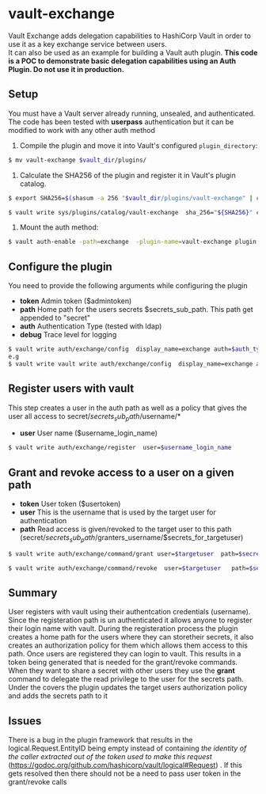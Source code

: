 # vault-exchange
Vault Exchange adds delegation capabilities to HashiCorp Vault in order to use it as a key exchange service between users.  
It can also be used as an example for building a Vault auth plugin.
**This code is a POC to demonstrate basic delegation capabilities using an Auth Plugin. Do not use it in production.**

## Setup

You must have a Vault server already running, unsealed, and authenticated. The code has been tested with **userpass** authentication but it can be modified to work with any other auth method

1. Compile the plugin and move it into Vault's configured `plugin_directory`:

  ```sh
  $ mv vault-exchange $vault_dir/plugins/
  ```

1. Calculate the SHA256 of the plugin and register it in Vault's plugin catalog.

  ```sh
  $ export SHA256=$(shasum -a 256 "$vault_dir/plugins/vault-exchange" | cut -d' ' -f1)

  $ vault write sys/plugins/catalog/vault-exchange  sha_256="${SHA256}" command="vault-exchange"
  ```

1. Mount the auth method:

  ```sh
  $ vault auth-enable -path=exchange  -plugin-name=vault-exchange plugin
  ```

## Configure the plugin 
You need to provide the following arguments while configuring the plugin
* **token** Admin token ($admintoken)
* **path** Home path for the users secrets $secrets_sub_path. This path get appended to "secret" 
* **auth** Authentication Type (tested with ldap)
* **debug** Trace level for logging 

```sh
$ vault write auth/exchange/config  display_name=exchange auth=$auth_type path=$secrets_sub_path token=$admintoken
e.g
$ vault write vault write auth/exchange/config  display_name=exchange auth=ldap path=cpe/keys token=$admintoken debug=1
```
## Register users with vault
This step creates a user in the auth path as well as a policy that gives the user all access to secret/$secrets_sub_path/$username/*
* **user** User name ($username_login_name)
```sh
$ vault write auth/exchange/register  user=$username_login_name
```

## Grant and revoke access to a user on a given path
* **token** User token ($usertoken)
* **user** This is the username that is used by the target user for authentication   
* **path** Read access is given/revoked to the target user to this path (secret/$secrets_sub_path/$granters_username/$secrets_for_targetuser)

```sh
$ vault write auth/exchange/command/grant user=$targetuser  path=$secrets_for_targetuser token=$usertoken

$ vault write auth/exchange/command/revoke  user=$targetuser   path=$secrets_for_targetuser token=$usertoken
```
## Summary
User registers with vault using their authentcation credentials (username). Since the registeration path is un authenticated it allows anyone to register their login name with vault. During the registeration process the plugin creates a home path for the users where they can storetheir secrets, it also creates an authorization policy for them which allows them access to this path. 
Once users are registered they can login to vault. This results in a token being generated that is needed for the grant/revoke commands. When they want to share a secret with other users they use the **grant** command to delegate the read privilege to the user for the secrets path. Under the covers the plugin updates the target users authorization policy and adds the secrets path to it



## Issues
There is a bug in the plugin framework that results in the logical.Request.EntityID being empty instead of containing 
*the identity of the caller extracted out of the token used to make this request* (https://godoc.org/github.com/hashicorp/vault/logical#Request) . If this gets resolved then there should not be a need to pass user token in the grant/revoke calls  


